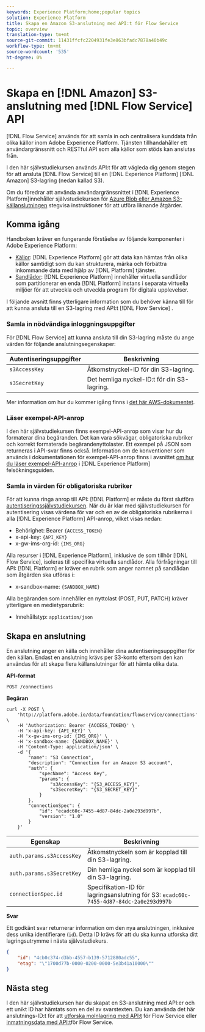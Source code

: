 ```yaml
---
keywords: Experience Platform;home;popular topics
solution: Experience Platform
title: Skapa en Amazon S3-anslutning med API:t för Flow Service
topic: overview
translation-type: tm+mt
source-git-commit: 11431ffcfc2204931fe3e863bfadc7878a40b49c
workflow-type: tm+mt
source-wordcount: '535'
ht-degree: 0%

---
```



# Skapa en [!DNL Amazon] S3-anslutning med [!DNL Flow Service] API

[!DNL Flow Service] används för att samla in och centralisera kunddata från olika källor inom Adobe Experience Platform. Tjänsten tillhandahåller ett användargränssnitt och RESTful API som alla källor som stöds kan anslutas från.

I den här självstudiekursen används API:t för att vägleda dig genom stegen för att ansluta [!DNL Flow Service] till en [!DNL Experience Platform] [!DNL Amazon] S3-lagring (nedan kallad S3).

Om du föredrar att använda användargränssnittet i [!DNL Experience Platform]innehåller självstudiekursen för [Azure Blob eller Amazon S3-källanslutningen](../../../ui/create/cloud-storage/blob-s3.md) stegvisa instruktioner för att utföra liknande åtgärder.

## Komma igång

Handboken kräver en fungerande förståelse av följande komponenter i Adobe Experience Platform:

* [Källor](../../../../home.md): [!DNL Experience Platform] gör att data kan hämtas från olika källor samtidigt som du kan strukturera, märka och förbättra inkommande data med hjälp av [!DNL Platform] tjänster.
* [Sandlådor](../../../../../sandboxes/home.md): [!DNL Experience Platform] innehåller virtuella sandlådor som partitionerar en enda [!DNL Platform] instans i separata virtuella miljöer för att utveckla och utveckla program för digitala upplevelser.

I följande avsnitt finns ytterligare information som du behöver känna till för att kunna ansluta till en S3-lagring med API:t [!DNL Flow Service] .

### Samla in nödvändiga inloggningsuppgifter

För [!DNL Flow Service] att kunna ansluta till din S3-lagring måste du ange värden för följande anslutningsegenskaper:

| Autentiseringsuppgifter | Beskrivning |
| ---------- | ----------- |
| `s3AccessKey` | Åtkomstnyckel-ID för din S3-lagring. |
| `s3SecretKey` | Det hemliga nyckel-ID:t för din S3-lagring. |

Mer information om hur du kommer igång finns i [det här AWS-dokumentet](https://aws.amazon.com/blogs/security/wheres-my-secret-access-key/).

### Läser exempel-API-anrop

I den här självstudiekursen finns exempel-API-anrop som visar hur du formaterar dina begäranden. Det kan vara sökvägar, obligatoriska rubriker och korrekt formaterade begärandenyttolaster. Ett exempel på JSON som returneras i API-svar finns också. Information om de konventioner som används i dokumentationen för exempel-API-anrop finns i avsnittet [om hur du läser exempel-API-anrop](../../../../../landing/troubleshooting.md#how-do-i-format-an-api-request) i [!DNL Experience Platform] felsökningsguiden.

### Samla in värden för obligatoriska rubriker

För att kunna ringa anrop till API: [!DNL Platform] er måste du först slutföra [autentiseringssjälvstudiekursen](../../../../../tutorials/authentication.md). När du är klar med självstudiekursen för autentisering visas värdena för var och en av de obligatoriska rubrikerna i alla [!DNL Experience Platform] API-anrop, vilket visas nedan:

* Behörighet: Bearer `{ACCESS_TOKEN}`
* x-api-key: `{API_KEY}`
* x-gw-ims-org-id: `{IMS_ORG}`

Alla resurser i [!DNL Experience Platform], inklusive de som tillhör [!DNL Flow Service], isoleras till specifika virtuella sandlådor. Alla förfrågningar till API: [!DNL Platform] er kräver en rubrik som anger namnet på sandlådan som åtgärden ska utföras i:

* x-sandbox-name: `{SANDBOX_NAME}`

Alla begäranden som innehåller en nyttolast (POST, PUT, PATCH) kräver ytterligare en medietypsrubrik:

* Innehållstyp: `application/json`

## Skapa en anslutning

En anslutning anger en källa och innehåller dina autentiseringsuppgifter för den källan. Endast en anslutning krävs per S3-konto eftersom den kan användas för att skapa flera källanslutningar för att hämta olika data.

**API-format**

```http
POST /connections
```

**Begäran**

```shell
curl -X POST \
    'http://platform.adobe.io/data/foundation/flowservice/connections' \
    -H 'Authorization: Bearer {ACCESS_TOKEN}' \
    -H 'x-api-key: {API_KEY}' \
    -H 'x-gw-ims-org-id: {IMS_ORG}' \
    -H 'x-sandbox-name: {SANDBOX_NAME}' \
    -H 'Content-Type: application/json' \
    -d '{
        "name": "S3 Connection",
        "description": "Connection for an Amazon S3 account",
        "auth": {
            "specName": "Access Key",
            "params": {
                "s3AccessKey": "{S3_ACCESS_KEY}",
                "s3SecretKey": "{S3_SECRET_KEY}"
            }
        },
        "connectionSpec": {
            "id": "ecadc60c-7455-4d87-84dc-2a0e293d997b",
            "version": "1.0"
        }
    }'
```

| Egenskap | Beskrivning |
| -------- | ----------- |
| `auth.params.s3AccessKey` | Åtkomstnyckeln som är kopplad till din S3-lagring. |
| `auth.params.s3SecretKey` | Din hemliga nyckel som är kopplad till din S3-lagring. |
| `connectionSpec.id` | Specifikation-ID för lagringsanslutning för S3: `ecadc60c-7455-4d87-84dc-2a0e293d997b` |

**Svar**

Ett godkänt svar returnerar information om den nya anslutningen, inklusive dess unika identifierare (`id`). Detta ID krävs för att du ska kunna utforska ditt lagringsutrymme i nästa självstudiekurs.

```json
{
    "id": "4cb0c374-d3bb-4557-b139-5712880adc55",
    "etag": "\"1700d77b-0000-0200-0000-5e3b41a10000\""
}
```

## Nästa steg

I den här självstudiekursen har du skapat en S3-anslutning med API:er och ett unikt ID har hämtats som en del av svarstexten. Du kan använda det här anslutnings-ID:t för att [utforska molnlagring med API:t](../../explore/cloud-storage.md) för Flow Service eller [inmatningsdata med API:t](../../cloud-storage-parquet.md)för Flow Service.